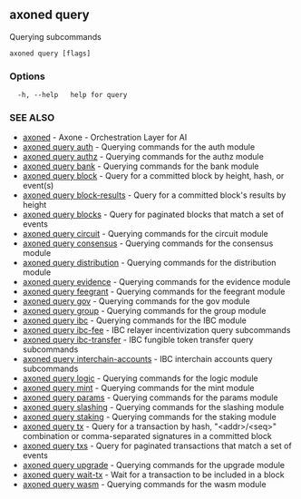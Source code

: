 ## axoned query

Querying subcommands

```
axoned query [flags]
```

### Options

```
  -h, --help   help for query
```

### SEE ALSO

* [axoned](axoned.md)	 - Axone - Orchestration Layer for AI
* [axoned query auth](axoned_query_auth.md)	 - Querying commands for the auth module
* [axoned query authz](axoned_query_authz.md)	 - Querying commands for the authz module
* [axoned query bank](axoned_query_bank.md)	 - Querying commands for the bank module
* [axoned query block](axoned_query_block.md)	 - Query for a committed block by height, hash, or event(s)
* [axoned query block-results](axoned_query_block-results.md)	 - Query for a committed block's results by height
* [axoned query blocks](axoned_query_blocks.md)	 - Query for paginated blocks that match a set of events
* [axoned query circuit](axoned_query_circuit.md)	 - Querying commands for the circuit module
* [axoned query consensus](axoned_query_consensus.md)	 - Querying commands for the consensus module
* [axoned query distribution](axoned_query_distribution.md)	 - Querying commands for the distribution module
* [axoned query evidence](axoned_query_evidence.md)	 - Querying commands for the evidence module
* [axoned query feegrant](axoned_query_feegrant.md)	 - Querying commands for the feegrant module
* [axoned query gov](axoned_query_gov.md)	 - Querying commands for the gov module
* [axoned query group](axoned_query_group.md)	 - Querying commands for the group module
* [axoned query ibc](axoned_query_ibc.md)	 - Querying commands for the IBC module
* [axoned query ibc-fee](axoned_query_ibc-fee.md)	 - IBC relayer incentivization query subcommands
* [axoned query ibc-transfer](axoned_query_ibc-transfer.md)	 - IBC fungible token transfer query subcommands
* [axoned query interchain-accounts](axoned_query_interchain-accounts.md)	 - IBC interchain accounts query subcommands
* [axoned query logic](axoned_query_logic.md)	 - Querying commands for the logic module
* [axoned query mint](axoned_query_mint.md)	 - Querying commands for the mint module
* [axoned query params](axoned_query_params.md)	 - Querying commands for the params module
* [axoned query slashing](axoned_query_slashing.md)	 - Querying commands for the slashing module
* [axoned query staking](axoned_query_staking.md)	 - Querying commands for the staking module
* [axoned query tx](axoned_query_tx.md)	 - Query for a transaction by hash, "&lt;addr&gt;/&lt;seq&gt;" combination or comma-separated signatures in a committed block
* [axoned query txs](axoned_query_txs.md)	 - Query for paginated transactions that match a set of events
* [axoned query upgrade](axoned_query_upgrade.md)	 - Querying commands for the upgrade module
* [axoned query wait-tx](axoned_query_wait-tx.md)	 - Wait for a transaction to be included in a block
* [axoned query wasm](axoned_query_wasm.md)	 - Querying commands for the wasm module

